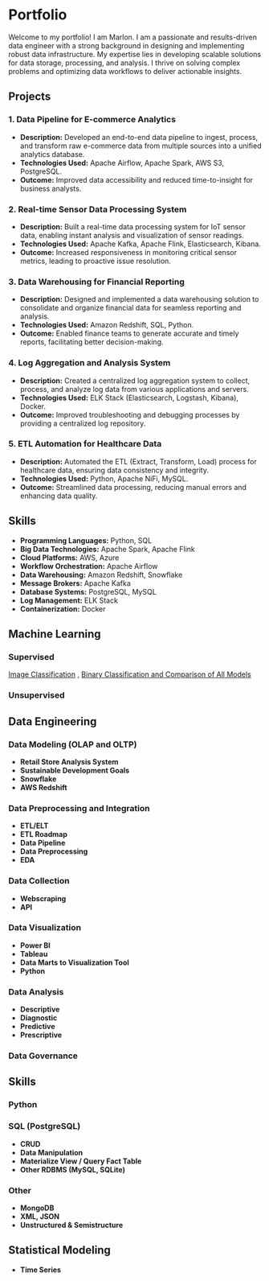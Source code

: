 # Portfolio

Welcome to my portfolio! I am Marlon. I am a passionate and results-driven data engineer with a strong background in designing and implementing robust data infrastructure. My expertise lies in developing scalable solutions for data storage, processing, and analysis. I thrive on solving complex problems and optimizing data workflows to deliver actionable insights.

## Projects

### 1. **Data Pipeline for E-commerce Analytics**

- **Description:** Developed an end-to-end data pipeline to ingest, process, and transform raw e-commerce data from multiple sources into a unified analytics database.
- **Technologies Used:** Apache Airflow, Apache Spark, AWS S3, PostgreSQL.
- **Outcome:** Improved data accessibility and reduced time-to-insight for business analysts.

### 2. **Real-time Sensor Data Processing System**

- **Description:** Built a real-time data processing system for IoT sensor data, enabling instant analysis and visualization of sensor readings.
- **Technologies Used:** Apache Kafka, Apache Flink, Elasticsearch, Kibana.
- **Outcome:** Increased responsiveness in monitoring critical sensor metrics, leading to proactive issue resolution.

### 3. **Data Warehousing for Financial Reporting**

- **Description:** Designed and implemented a data warehousing solution to consolidate and organize financial data for seamless reporting and analysis.
- **Technologies Used:** Amazon Redshift, SQL, Python.
- **Outcome:** Enabled finance teams to generate accurate and timely reports, facilitating better decision-making.

### 4. **Log Aggregation and Analysis System**

- **Description:** Created a centralized log aggregation system to collect, process, and analyze log data from various applications and servers.
- **Technologies Used:** ELK Stack (Elasticsearch, Logstash, Kibana), Docker.
- **Outcome:** Improved troubleshooting and debugging processes by providing a centralized log repository.

### 5. **ETL Automation for Healthcare Data**

- **Description:** Automated the ETL (Extract, Transform, Load) process for healthcare data, ensuring data consistency and integrity.
- **Technologies Used:** Python, Apache NiFi, MySQL.
- **Outcome:** Streamlined data processing, reducing manual errors and enhancing data quality.

## Skills

- **Programming Languages:** Python, SQL
- **Big Data Technologies:** Apache Spark, Apache Flink
- **Cloud Platforms:** AWS, Azure
- **Workflow Orchestration:** Apache Airflow
- **Data Warehousing:** Amazon Redshift, Snowflake
- **Message Brokers:** Apache Kafka
- **Database Systems:** PostgreSQL, MySQL
- **Log Management:** ELK Stack
- **Containerization:** Docker

## Machine Learning
### Supervised 
[Image Classification](https://github.com/maredep/image-classification-tensorflow-keras-CIFAR/blob/1fd7fcbd176c8c328d1ebf0dafe3f65fd36a7fdc/README.md) , [Binary Classification and Comparison of All Models](https://github.com/maredep/machine-learning-PET_ADC-dataset) 
### Unsupervised

## Data Engineering	
### Data Modeling (OLAP and OLTP)
- **Retail Store Analysis System**
- **Sustainable Development Goals**
- **Snowflake**
- **AWS Redshift**
### Data Preprocessing and Integration
- **ETL/ELT**
- **ETL Roadmap**
- **Data Pipeline**
- **Data Preprocessing**
- **EDA**
### Data Collection
- **Webscraping**
- **API**
### Data Visualization
- **Power BI**
- **Tableau**
- **Data Marts to Visualization Tool**
- **Python**
### Data Analysis
- **Descriptive**
- **Diagnostic**
- **Predictive**
- **Prescriptive**
### Data Governance
## Skills
### Python
### SQL (PostgreSQL)
- **CRUD**
- **Data Manipulation**
- **Materialize View / Query Fact Table**
- **Other RDBMS (MySQL, SQLite)**
### Other
- **MongoDB**
- **XML, JSON**
- **Unstructured & Semistructure**

## Statistical Modeling
- **Time Series**



